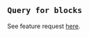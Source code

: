 ## `Query for blocks`
See feature request [here](https://github.com/stdword/logseq13-full-house-plugin/issues/54).
